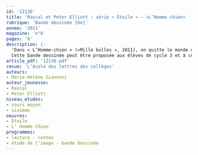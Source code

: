 ```yaml
---
id: '12136'
title: 'Rascal et Peter Elliott : série « Étoile » – «L’Homme-chien» '
rubrique: 'Bande dessinée [6e]'
annee: '2011'
magazine: 'n°6'
pages: '8'
description: |-
  'Dans « L’Homme-chien » («Mille bulles », 2011), on quitte le monde du cirque, où nous plongeait le premier volume de la série, pour aborder de nouveaux territoires : le road-movie onirique et l’univers des contes de fées.
  Cette bande dessinée peut être proposée aux élèves de cycle 3 et à ceux de sixième, qui ont à leur programme l’étude des contes. Cette lecture sera l’occasion d’aborder la construction d’un récit en bandes dessinées, la symbolique des couleurs, la notion d’intertextualité, les thèmes de la rencontre avec l’autre et de la quête d’identité.'
article_pdf: '12136.pdf'
revue: 'L’école des lettres des collèges'
auteurs:
- Marie-Hélène Giannoni
auteur_jeunesse:
- Rascal
- Peter Elliott
niveau_etudes:
- cours moyen
- sixième
oeuvres:
- Étoile
- L’ Homme Chien
programmes:
- lecture - contes
- étude de l’image - bande dessinée
---
```

